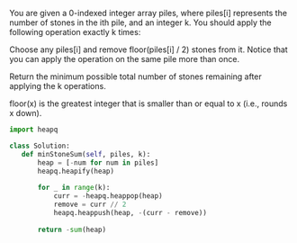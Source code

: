 You are given a 0-indexed integer array piles, where piles[i] represents the number of stones in the ith pile, and an integer k. You should apply the following operation exactly k times:

Choose any piles[i] and remove floor(piles[i] / 2) stones from it.
Notice that you can apply the operation on the same pile more than once.

Return the minimum possible total number of stones remaining after applying the k operations.

floor(x) is the greatest integer that is smaller than or equal to x (i.e., rounds x down).

 ```Python
 import heapq

class Solution:
    def minStoneSum(self, piles, k):
        heap = [-num for num in piles]
        heapq.heapify(heap)
        
        for _ in range(k):
            curr = -heapq.heappop(heap)
            remove = curr // 2
            heapq.heappush(heap, -(curr - remove))
        
        return -sum(heap)
```
